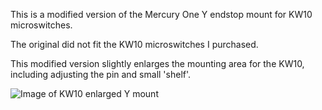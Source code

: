This is a modified version of the Mercury One Y endstop mount for KW10 microswitches. 

The original did not fit the KW10 microswitches I purchased. 

This modified version slightly enlarges the mounting area for the KW10, including adjusting the pin and small 'shelf'.

![Image of KW10 enlarged Y mount](https://raw.githubusercontent.com/cncplasticfactory/UserMods/main/Mercury_One/cncplasticfactory/KW10_enlarged_Y_mount/images/KW10_Enlarged_Y_Endstop_Mount_Cropped.png)
